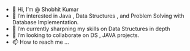 - 👋 Hi, I’m @ Shobhit Kumar
- 👀 I’m interested in Java , Data Structures , and Problem Solving with Database Implementation.
- 🌱 I’m currently sharpning my skills on Data Structures in depth
- 💞️ I’m looking to collaborate on DS , JAVA projects.
- 📫 How to reach me ... 

<!---
shobhit1100/shobhit1100 is a ✨ special ✨ repository because its `README.md` (this file) appears on your GitHub profile.
You can click the Preview link to take a look at your changes.
--->

